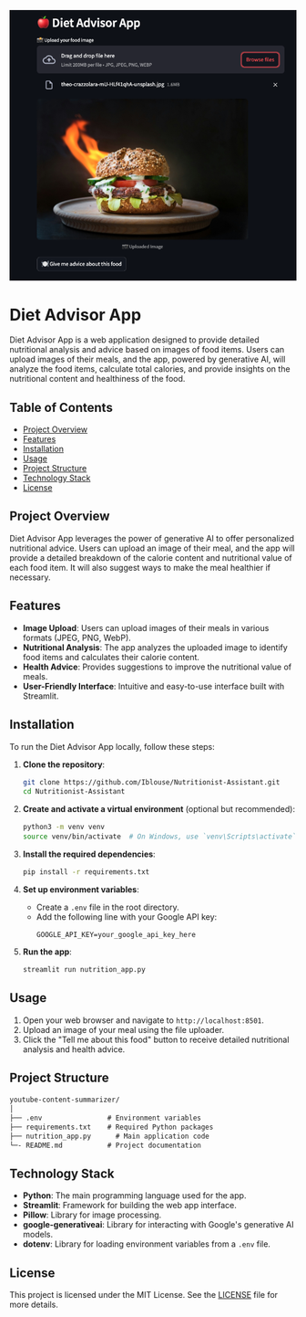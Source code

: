 ![App](https://github.com/Iblouse/Nutritionist-Assistant/blob/main/DietApp.png)
# Diet Advisor App

Diet Advisor App is a web application designed to provide detailed nutritional analysis and advice based on images of food items. Users can upload images of their meals, and the app, powered by generative AI, will analyze the food items, calculate total calories, and provide insights on the nutritional content and healthiness of the food.

## Table of Contents

- [Project Overview](#project-overview)
- [Features](#features)
- [Installation](#installation)
- [Usage](#usage)
- [Project Structure](#project-structure)
- [Technology Stack](#technology-stack)
- [License](#license)

## Project Overview

Diet Advisor App leverages the power of generative AI to offer personalized nutritional advice. Users can upload an image of their meal, and the app will provide a detailed breakdown of the calorie content and nutritional value of each food item. It will also suggest ways to make the meal healthier if necessary.

## Features

- **Image Upload**: Users can upload images of their meals in various formats (JPEG, PNG, WebP).
- **Nutritional Analysis**: The app analyzes the uploaded image to identify food items and calculates their calorie content.
- **Health Advice**: Provides suggestions to improve the nutritional value of meals.
- **User-Friendly Interface**: Intuitive and easy-to-use interface built with Streamlit.

## Installation

To run the Diet Advisor App locally, follow these steps:

1. **Clone the repository**:
    ```bash
    git clone https://github.com/Iblouse/Nutritionist-Assistant.git
    cd Nutritionist-Assistant
    ```

2. **Create and activate a virtual environment** (optional but recommended):
    ```bash
    python3 -m venv venv
    source venv/bin/activate  # On Windows, use `venv\Scripts\activate`
    ```

3. **Install the required dependencies**:
    ```bash
    pip install -r requirements.txt
    ```

4. **Set up environment variables**:
    - Create a `.env` file in the root directory.
    - Add the following line with your Google API key:
      ```env
      GOOGLE_API_KEY=your_google_api_key_here
      ```

5. **Run the app**:
    ```bash
    streamlit run nutrition_app.py 
    ```

## Usage

1. Open your web browser and navigate to `http://localhost:8501`.
2. Upload an image of your meal using the file uploader.
3. Click the "Tell me about this food" button to receive detailed nutritional analysis and health advice.

## Project Structure

```
youtube-content-summarizer/
│
├── .env                # Environment variables
├── requirements.txt    # Required Python packages
├── nutrition_app.py      # Main application code
└─- README.md           # Project documentation
```

## Technology Stack

- **Python**: The main programming language used for the app.
- **Streamlit**: Framework for building the web app interface.
- **Pillow**: Library for image processing.
- **google-generativeai**: Library for interacting with Google's generative AI models.
- **dotenv**: Library for loading environment variables from a `.env` file.

## License

This project is licensed under the MIT License. See the [LICENSE](LICENSE) file for more details.
